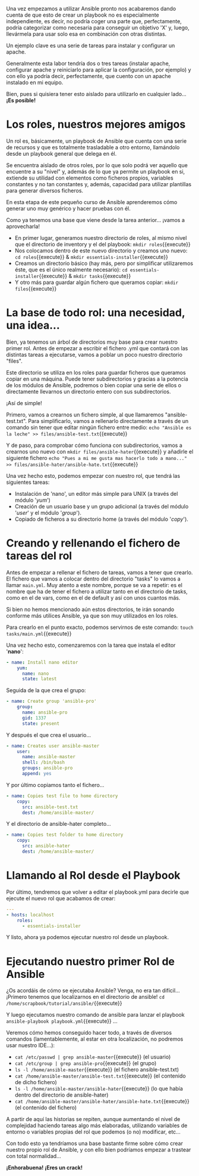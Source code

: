Una vez empezamos a utilizar Ansible pronto nos acabaremos dando cuenta de que esto de crear un playbook no es especialmente independiente, es decir, no podría coger una parte que, perfectamente, podría categorizar como necesaria para conseguir un objetivo 'X' y, luego, llevármela para usar solo esa en combinación con otras distintas. 
 
Un ejemplo clave es una serie de tareas para instalar y configurar un apache.  
 
Generalmente esta labor tendría dos o tres tareas (instalar apache, configurar apache y reiniciarlo para aplicar la configuración, por ejemplo) y con ello ya podría decir, perfectamente, que cuento con un apache instalado en mi equipo.  
 
Bien, pues si quisiera tener esto aislado para utilizarlo en cualquier lado... **¡Es posible!** 
 
# Los roles, nuestros mejores amigos 
Un rol es, básicamente, un playbook de Ansible que cuenta con una serie de recursos y que es totalmente trasladable a otro entorno, llamándolo desde un playbook general que delega en él.  
 
Se encuentra aislado de otros roles, por lo que solo podrá ver aquello que encuentre a su "nivel" y, además de lo que ya permite un playbook en si, extiende su utilidad con elementos como ficheros propios, variables constantes y no tan constantes y, además, capacidad para utilizar plantillas para generar diversos ficheros. 
 
En esta etapa de este pequeño curso de Ansible aprenderemos cómo generar uno muy genérico y hacer pruebas con él. 
 
Como ya tenemos una base que viene desde la tarea anterior... ¡vamos a aprovecharla! 
 
- En primer lugar, generamos nuestro directorio de roles, al mismo nivel que el directorio de inventory y el del playbook: `mkdir roles`{{execute}} 
- Nos colocamos dentro de este nuevo directorio y creamos uno nuevo: `cd roles`{{execute}} & `mkdir essentials-installer`{{execute}} 
- Creamos un directorio básico (hay más, pero por simplificar utilizaremos éste, que es el único realmente necesario): `cd essentials-installer`{{execute}} & `mkdir tasks`{{execute}} 
- Y otro más para guardar algún fichero que queramos copiar: `mkdir files`{{execute}}
 
# La base de todo rol: una necesidad, una idea... 
Bien, ya tenemos un árbol de directorios muy base para crear nuestro primer rol. Antes de empezar a escribir el fichero .yml que contará con las distintas tareas a ejecutarse, vamos a poblar un poco nuestro directorio "files".

Este directorio se utiliza en los roles para guardar ficheros que queramos copiar en una máquina. Puede tener subdirectorios y gracias a la potencia de los módulos de Ansible, podremos o bien copiar una serie de ellos o directamente llevarnos un directorio entero con sus subdirectorios.

¡Así de simple!

Primero, vamos a crearnos un fichero simple, al que llamaremos "ansible-test.txt". Para simplificarlo, vamos a rellenarlo directamente a través de un comando sin tener que editar ningún fichero entre medio: `echo "Ansible es la leche" >> files/ansible-test.txt`{{execute}}

Y de paso, para comprobar cómo funciona con subdirectorios, vamos a crearnos uno nuevo con `mkdir files/ansible-hater`{{execute}} y añadirle el siguiente fichero `echo "Pues a mi me gusta mas hacerlo todo a mano..." >> files/ansible-hater/ansible-hate.txt`{{execute}}
 
Una vez hecho esto, podemos empezar con nuestro rol, que tendrá las siguientes tareas: 
- Instalación de 'nano', un editor más simple para UNIX (a través del módulo '*yum*') 
- Creación de un usuario base y un grupo adicional (a través del módulo '*user*' y el módulo '*group*'). 
- Copiado de ficheros a su directorio home (a través del módulo '*copy*'). 


# Creando y rellenando el fichero de tareas del rol
Antes de empezar a rellenar el fichero de tareas, vamos a tener que crearlo. El fichero que vamos a colocar dentro del directorio "tasks" lo vamos a llamar `main.yml`. Muy atento a este nombre, porque se va a repetir: es el nombre que ha de tener el fichero a utilizar tanto en el directorio de tasks, como en el de vars, como en el de default y así con unos cuantos más.

Si bien no hemos mencionado aún estos directorios, te irán sonando conforme más utilices Ansible, ya que son muy utilizados en los roles.

Para crearlo en el punto exacto, podemos servirnos de este comando: `touch tasks/main.yml`{{execute}}
 
Una vez hecho esto, comenzaremos con la tarea que instala el editor '**nano**': 
```yaml 
- name: Install nano editor 
    yum:  
      name: nano
      state: latest 
``` 
 
Seguida de la que crea el grupo: 
```yaml 
- name: Create group 'ansible-pro'
    group: 
      name: ansible-pro
      gid: 1337
      state: present
```

Y después el que crea el usuario...

```yaml
- name: Creates user ansible-master 
    user: 
      name: ansible-master
      shell: /bin/bash 
      groups: ansible-pro 
      append: yes
```

Y por último copiamos tanto el fichero...

```yaml
- name: Copies test file to home directory
    copy:
      src: ansible-test.txt
      dest: /home/ansible-master/
```

Y el directorio de ansible-hater completo...

```yaml
- name: Copies test folder to home directory
    copy:
      src: ansible-hater
      dest: /home/ansible-master/
```

# Llamando al Rol desde el Playbook
Por último, tendremos que volver a editar el playbook.yml para decirle que ejecute el nuevo rol que acabamos de crear:

```yaml
---
- hosts: localhost
    roles:
      - essentials-installer
```

Y listo, ahora ya podemos ejecutar nuestro rol desde un playbook. 

# Ejecutando nuestro primer Rol de Ansible
¿Os acordáis de cómo se ejecutaba Ansible? Venga, no era tan difícil... ¡Primero tenemos que localizarnos en el directorio de ansible! `cd /home/scrapbook/tutorial/ansible/`{{execute}} 

Y luego ejecutamos nuestro comando de ansible para lanzar el playbook `ansible-playbook playbook.yml`{{execute}} ...

Veremos cómo hemos conseguido hacer todo, a través de diversos comandos (lamentablemente, al estar en otra localización, no podremos usar nuestro IDE...):

- `cat /etc/passwd | grep ansible-master`{{execute}} (el usuario)
- `cat /etc/group | grep ansible-pro`{{execute}} (el grupo)
- `ls -l /home/ansible-master`{{execute}} (el fichero ansible-test.txt)
- `cat /home/ansible-master/ansible-test.txt`{{execute}} (el contenido de dicho fichero)
- `ls -l /home/ansible-master/ansible-hater`{{execute}} (lo que había dentro del directorio de ansible-hater)
- `cat /home/ansible-master/ansible-hater/ansible-hate.txt`{{execute}} (el contenido del fichero)

A partir de aquí las historias se repiten, aunque aumentando el nivel de complejidad haciendo tareas algo más elaboradas, utilizando variables de entorno o variables propias del rol que podemos (o no) modificar, etc...

Con todo esto ya tendríamos una base bastante firme sobre cómo crear nuestro propio rol de Ansible, y con ello bien podríamos empezar a trastear con total normalidad... 

**¡Enhorabuena! ¡Eres un crack!**